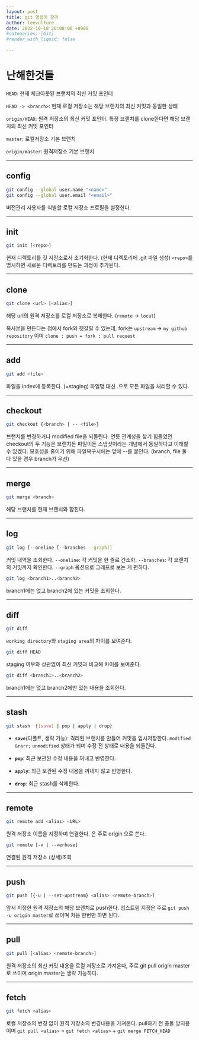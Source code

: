 ```yaml
---
layout: post
title: git 명령어 정리
author: leevulture
date: 2022-10-18 20:08:00 +0900
#categories: [Git]
#render_with_liquid: false

---
```


<style type="text/css">
  .highlighter-rouge .highlight {
    background-color: #eee;
}
</style>

# 난해한것들
`HEAD`: 현재 체크아웃된 브랜치의 최신 커밋 포인터

`HEAD -> <branch>`: 현재 로컬 저장소는 해당 브랜치의 최신 커밋과 동일한 상태

`origin/HEAD`: 원격 저장소의 최신 커밋 포인터. 특정 브랜치를 clone한다면 해당 브랜치의 최신 커밋 포인터

`master`: 로컬저장소 기본 브랜치

`origin/master`: 원격저장소 기본 브랜치

---

## config
```bash
git config --global user.name "<name>"
git config --global user.email "<email>"
```

버전관리 사용자를 식별할 로컬 저장소 프로필을 설정한다.

---

## init
```bash
git init [<repo>]
```

현재 디렉토리를 깃 저장소로서 초기화한다. (현재 디렉토리에 .git 파일 생성)
`<repo>`를 명시하면 새로운 디렉토리를 만드는 과정이 추가된다.

---

## clone
```bash
git clone <url> [<alias>]
```
해당 url의 원격 저장소를 로컬 저장소로 복제한다. (`remote` -> `local`)

복사본을 만든다는 점에서 fork와 헷갈릴 수 있는데, 
fork는 `upstream` -> `my github repository` 이며 
`clone : push = fork : pull request `

---

## add
```bash
git add <file>
```
파일을 index에 등록한다. (=staging)
파일명 대신 .으로 모든 파일을 처리할 수 있다.

---

## checkout
```bash
git checkout {<branch> | -- <file>}
```
브랜치를 변경하거나 modified file을 되돌린다.
언뜻 관계성을 찾기 힘들었던 checkout의 두 기능은 
브랜치든 파일이든 스냅샷이라는 개념에서 동일하다고 이해할 수 있겠다.
모호성을 줄이기 위해 파일복구시에는 앞에 --를 붙인다.
(branch, file 둘 다 있을 경우 branch가 우선)

---

## merge
```bash
git merge <branch>
```
해당 브랜치를 현재 브랜치와 합친다.

---

## log
```bash
git log [--oneline [--branches --graph]] 
```
커밋 내역을 조회한다.
`--oneline`: 각 커밋을 한 줄로 간소화.
`--branches`: 각 브랜치의 커밋까지 확인한다. `--graph` 옵션으로 그래프로 보는 게 편하다. 

```bash
git log <branch1>..<branch2>
```
branch1에는 없고 branch2에 있는 커밋을 조회한다.

---

## diff
```bash
git diff
```
`working directory`와 `staging area`의 차이를 보여준다.

```bash
git diff HEAD
```
staging 여부와 상관없이 최신 커밋과 비교해 차이를 보여준다.


```bash
git diff <branch1>..<branch2>
```
branch1에는 없고 branch2에만 있는 내용을 조회한다.

---

## stash
```bash
git stash  {[save] | pop | apply | drop}
```
- **`save`**(디폴트, 생략 가능): 격리된 브랜치를 만들어 커밋을 임시저장한다. 
`modified` `&rarr;` `unmodified` 상태가 되며 수정 전 상태로 내용을 되돌린다.

- **`pop`**: 최근 보관된 수정 내용을 꺼내고 반영한다.

- **`apply`**: 최근 보관된 수정 내용을 꺼내지 않고 반영한다.

- **`drop`**: 최근 stash를 삭제한다.

---

## remote
```bash
git remote add <alias> <URL>
```
원격 저장소 이름을 지정하며 연결한다. <alias>은 주로 origin 으로 쓴다.


```bash
git remote [-v | --verbose]
```
연결된 원격 저장소 (상세)조회

---

## push
```bash
git push [{-u | --set-upstream} <alias> <remote-branch>]
```
앞서 지정한 원격 저장소의 해당 브랜치로 push한다. 
업스트림 지정은 주로 `git push -u origin master`로 쓰이며 처음 한번만 하면 된다.

---

## pull
```bash
git pull [<alias> <remote-branch>]
```
원격 저장소의 최신 커밋 내용을 로컬 저장소로 가져온다,
주로 git pull origin master로 쓰이며 origin master는 생략 가능하다. 

---

## fetch
```bash
git fetch <alias>
```
로컬 저장소의 변경 없이 원격 저장소의 변경내용을 가져온다.
pull하기 전 충돌 방지용이며 
`git pull <alias>` = `git fetch <alias>` + `git merge FETCH_HEAD`